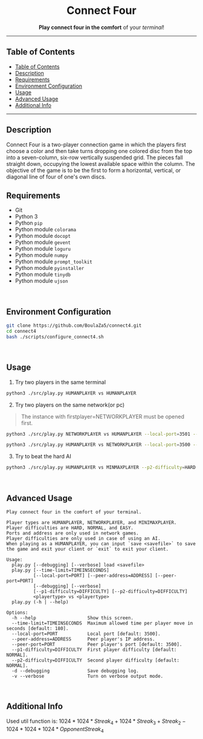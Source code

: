 <p align="center">
  <h1 align="center"> Connect Four </h1>
</p>

<p align="center">
  <b>Play connect four in the comfort</b> of your <i>terminal</i>!
</p>

---

## Table of Contents

- [Table of Contents](#table-of-contents)
- [Description](#description)
- [Requirements](#requirements)
- [Environment Configuration](#environment-configuration)
- [Usage](#usage)
- [Advanced Usage](#advanced-usage)
- [Additional Info](#additional-info)

---

## Description

Connect Four is a two-player connection game in which the players first choose a color and then take turns dropping one colored disc from the top into a seven-column, six-row vertically suspended grid. The pieces fall straight down, occupying the lowest available space within the column. The objective of the game is to be the first to form a horizontal, vertical, or diagonal line of four of one's own discs.
<br>

## Requirements

- Git
- Python 3
- Python `pip`
- Python module `colorama`
- Python module `docopt`
- Python module `gevent`
- Python module `loguru`
- Python module `numpy`
- Python module `prompt_toolkit`
- Python module `pyinstaller`
- Python module `tinydb`
- Python module `ujson`
<br>

## Environment Configuration

  ```bash
  git clone https://github.com/BoulaZa5/connect4.git
  cd connect4
  bash ./scripts/configure_connect4.sh
  ```
<br>

## Usage

1. Try two players in the same terminal
  ```bash
  python3 ./src/play.py HUMANPLAYER vs HUMANPLAYER
  ```

2. Try two players on the same network(or pc)

  > The instance with firstplayer=NETWORKPLAYER must be opened first.

  ```bash
  python3 ./src/play.py NETWORKPLAYER vs HUMANPLAYER --local-port=3501 --peer-address=127.0.0.1 --peer-port=3500
  ```
  ```bash
  python3 ./src/play.py HUMANPLAYER vs NETWORKPLAYER --local-port=3500 --peer-address=127.0.0.1 --peer-port=3501
  ```

3. Try to beat the hard AI

  ```bash
  python3 ./src/play.py HUMANPLAYER vs MINMAXPLAYER --p2-difficulty=HARD
  ```
<br>

## Advanced Usage

```
Play connect four in the comfort of your terminal.

Player types are HUMANPLAYER, NETWORKPLAYER, and MINIMAXPLAYER.
Player difficulties are HARD, NORMAL, and EASY.
Ports and address are only used in network games.
Player difficulties are only used in case of using an AI.
When playing as a HUMANPLAYER, you can input `save <savefile>` to save the game and exit your client or `exit` to exit your client.

Usage:
  play.py [--debugging] [--verbose] load <savefile>
  play.py [--time-limit=TIMEINSECONDS]
          [--local-port=PORT] [--peer-address=ADDRESS] [--peer-port=PORT]
          [--debugging] [--verbose]
          [--p1-difficulty=DIFFICULTY] [--p2-difficulty=DIFFICULTY]
          <playertype> vs <playertype>
  play.py (-h | --help)

Options:
  -h --help                   Show this screen.
  --time-limit=TIMEINSECONDS  Maximum allowed time per player move in seconds [default: 180].
  --local-port=PORT           Local port [default: 3500].
  --peer-address=ADDRESS      Peer player's IP address.
  --peer-port=PORT            Peer player's port [default: 3500].
  --p1-difficulty=DIFFICULTY  First player difficulty [default: NORMAL].
  --p2-difficulty=DIFFICULTY  Second player difficulty [default: NORMAL].
  -d --debugging              Save debugging log.
  -v --verbose                Turn on verbose output mode.
```
<br>

## Additional Info

Used util function is:
$1024 * 1024 * Streak_4 + 1024 * Streak_3 + Streak_2 - 1024 * 1024 * 1024 * OpponentStreak_4$
<br>

<br>
